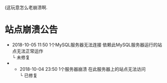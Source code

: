 (这玩意怎么老崩溃啊.


# 站点崩溃公告
- 2018-10-05 11:50 1个MySQL服务器无法连接 依赖此MySQL服务器运行的站点无法正常运作<br>
  └ 未修复<br>
- * 2018-10-04 23:50 1个服务器崩溃 在此服务器上的站点无法访问<br>
  └ 已修复<br>
